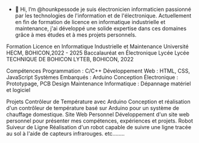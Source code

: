 - 👋 Hi, I’m @hounkpessode
je suis électronicien informaticien passionné par les technologies de l'information et de l'électronique.
Actuellement en fin de formation de licence en informatique industrielle et maintenance,
 j'ai développé une solide expertise dans ces domaines grâce à mes études et à mes projets personnels.

Formation
Licence en Informatique Industrielle et Maintenance
Université HECM, BOHICON,2022 - 2025
Baccalauréat en Électronique
Lycée Lycée TECHNIQUE DE BOHICON LYTEB, BOHICON, 2022

Compétences
Programmation : C/C++
Développement Web : HTML, CSS, JavaScript
Systèmes Embarqués : Arduino
Conception Électronique : Prototypage, PCB Design
Maintenance Informatique : Dépannage matériel et logiciel

Projets
Contrôleur de Température avec Arduino
Conception et réalisation d'un contrôleur de température basé sur Arduino pour un système de chauffage domestique.
Site Web Personnel
Développement d'un site web personnel pour présenter mes compétences, expériences et projets.
Robot Suiveur de Ligne
Réalisation d'un robot capable de suivre une ligne tracée au sol à l'aide de capteurs infrarouges. etc........

<!---
hounkpessode/hounkpessode is a ✨ special ✨ repository because its `README.md` (this file) appears on your GitHub profile.
You can click the Preview link to take a look at your changes.
--->
